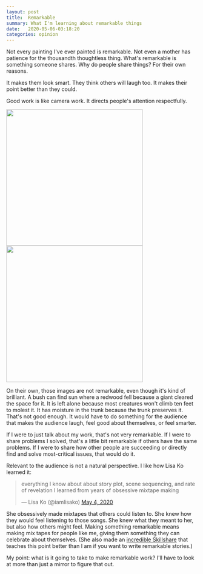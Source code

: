 ```yaml
---
layout: post
title:  Remarkable
summary: What I'm learning about remarkable things
date:   2020-05-06-03:18:20
categories: opinion
---
```


Not every painting I've ever painted is remarkable. Not even a mother has patience for the thousandth thoughtless thing. What's remarkable is something someone shares. Why do people share things? For their own reasons.

It makes them look smart. They think others will laugh too. It makes their point better than they could.

Good work is like camera work. It directs people's attention respectfully.

<img src="https://i.imgur.com/iJqe9TK.jpg" width="360">
<img src="https://i.imgur.com/ZHDqgvo.jpg" width="360">

On their own, those images are not remarkable, even though it's kind of brilliant. A bush can find sun where a redwood fell because a giant cleared the space for it. It is left alone because most creatures won't climb ten feet to molest it. It has moisture in the trunk because the trunk preserves it.  That's not good enough. It would have to do something for the audience that makes the audience laugh, feel good about themselves, or feel smarter. 

If I were to just talk about my work, that's not very remarkable. If I were to share problems I solved, that's a little bit remarkable if others have the same problems. If I were to share how other people are succeeding or directly find and solve most-critical issues, that would do it.

Relevant to the audience is not a natural perspective. I like how Lisa Ko learned it:

<blockquote class="twitter-tweet"><p lang="en" dir="ltr">everything I know about about story plot, scene sequencing, and rate of revelation I learned from years of obsessive mixtape making</p>&mdash; Lisa Ko (@iamlisako) <a href="https://twitter.com/iamlisako/status/1257426014885552134?ref_src=twsrc%5Etfw">May 4, 2020</a></blockquote> <script async src="https://platform.twitter.com/widgets.js" charset="utf-8"></script>

She obsessively made mixtapes that others could listen to. She knew how they would feel listening to those songs. She knew what they meant to her, but also how others might feel. Making something remarkable means making mix tapes for people like me, giving them something they can celebrate about themselves. (She also made an [incredible Skillshare](https://t.co/RFKNtYPAbq?amp=1) that teaches this point better than I am if you want to write remarkable stories.)

My point: what is it going to take to make remarkable work? I'll have to look at more than just a mirror to figure that out.

